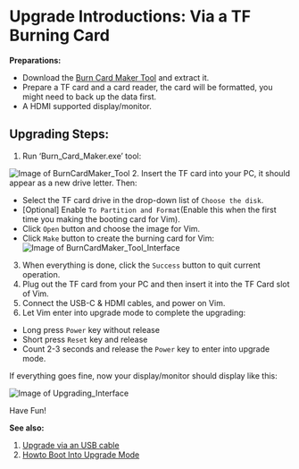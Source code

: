 # Upgrade Introductions: Via a TF Burning Card

**Preparations:**
* Download the [Burn Card Maker Tool](http://www.mediafire.com/file/u349mo760o1dt6i/Burn_card_maker_V2.0.2_20150617_en.7z) and extract it.
* Prepare a TF card and a card reader, the card will be formatted, you might need to back up the data first.
* A HDMI supported display/monitor.

## Upgrading Steps:
1. Run ‘Burn_Card_Maker.exe’ tool:

  ![Image of BurnCardMaker_Tool](https://github.com/khadas/documents/blob/master/images/BurnCardMaker_Tool.png)
2. Insert the TF card into your PC, it should appear as a new drive letter. Then:
  * Select the TF card drive in the drop-down list of `Choose the disk`.
  * [Optional] Enable `To Partition and Format`(Enable this when the first time you making the booting card for Vim).
  * Click `Open` button and choose the image for Vim.
  * Click `Make` button to create the burning card for Vim:
![Image of BurnCardMaker_Tool_Interface](https://github.com/khadas/documents/blob/master/images/BurnCardMaker_Tool_Interface.png)
3. When everything is done, click the `Success` button to quit current operation.
4. Plug out the TF card from your PC and then insert it into the TF Card slot of Vim.
5. Connect the USB-C & HDMI cables, and power on Vim.
6. Let Vim enter into upgrade mode to complete the upgrading:
  * Long press `Power` key without release
  * Short press `Reset` key and release
  * Count 2-3 seconds and release the `Power` key to enter into upgrade mode.

If everything goes fine, now your display/monitor should display like this:

![Image of Upgrading_Interface](https://github.com/khadas/documents/blob/master/images/Upgrading_interface.png)

Have Fun!

**See also:**

1. [Upgrade via an USB cable](https://github.com/khadas/documents/blob/master/UpgradeViaUSBCable.md)
2. [Howto Boot Into Upgrade Mode](https://github.com/tomatotech/documents/blob/master/HowtoBootIntoUpgradeMode.md)
